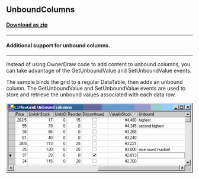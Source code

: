 ## UnboundColumns
#### [Download as zip](https://grapecity.github.io/DownGit/#/home?url=https://github.com/GrapeCity/ComponentOne-WinForms-Samples/tree/master/NetFramework\FlexGrid\CS\UnboundColumns)
____
#### Additional support for unbound columns.
____
Instead of using OwnerDraw code to add content to unbound columns, you can take advantage of the GetUnboundValue and SetUnboundValue events.

The sample binds the grid to a regular DataTable, then adds an unbound column.
The GetUnboundValue and SetUnboundValue events are used to store and retrieve the unbound values associated with each data row.

![screenshot](screenshot.PNG)
